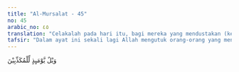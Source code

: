 ```yaml
---
title: "Al-Mursalat - 45"
no: 45
arabic_no: ٤٥
translation: "Celakalah pada hari itu, bagi mereka yang mendustakan (kebenaran). "
tafsir: "Dalam ayat ini sekali lagi Allah mengutuk orang-orang yang mendustakan-Nya, \"Kecelakaan bagi orang-orang yang mendustakan (Kami) pada hari itu.\" Kecelakaan bagi mereka karena mendustakan apa yang telah diberikan Allah, yaitu kemuliaan orang bertakwa dan dengan kehinaan mereka pada hari Kiamat. Sungguh sial nasib orang yang mendustakan itu."
---
```


وَيْلٌ يَّوْمَىِٕذٍ لِّلْمُكَذِّبِيْنَ 
